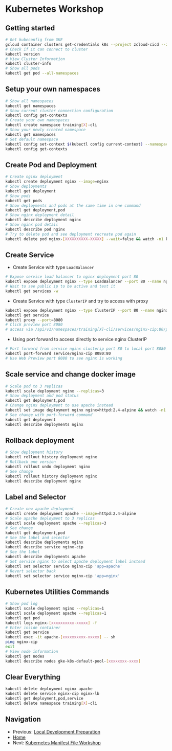 # Kubernetes Workshop

## Getting started

```bash
# Get kubeconfig from GKE
gcloud container clusters get-credentials k8s --project zcloud-cicd --zone asia-southeast1-a
# Check if it can connect to cluster
kubectl version
# View Cluster Information
kubectl cluster-info
# Show all pods
kubectl get pod --all-namespaces
```

## Setup your own namespaces

```bash
# Show all namespaces
kubectl get namespaces
# Show current cluster connection configuration
kubectl config get-contexts
# Create your own namespaces
kubectl create namespace training[X]-cli
# Show your newly created namespace
kubectl get namespaces
# Set default namespace
kubectl config set-context $(kubectl config current-context) --namespace=training[X]-cli
kubectl config get-contexts
```

## Create Pod and Deployment

```bash
# Create nginx deployment
kubectl create deployment nginx --image=nginx
# Show deployments
kubectl get deployment
# Show pods
kubectl get pods
# Show deployments and pods at the same time in one command
kubectl get deployment,pod
# Show nginx deployment detail
kubectl describe deployment nginx
# Show nginx pod detail
kubectl describe pod nginx
# Try to delete pod and see deployment recreate pod again
kubectl delete pod nginx-[XXXXXXXXXX-XXXXX] --wait=false && watch -n1 kubectl get deployment,pod
```

## Create Service

* Create Service with type `LoadBalancer`

```bash
# Expose service load balancer to nginx deployment port 80
kubectl expose deployment nginx --type LoadBalancer --port 80 --name nginx-lb
# Wait to see public ip to be active and test it
kubectl get services -w
```

* Create Service with type `ClusterIP` and try to access with proxy

```bash
kubectl expose deployment nginx --type ClusterIP --port 80 --name nginx-cip
kubectl get service
kubectl proxy --port=8080
# Click preview port 8080
# access via /api/v1/namespaces/training[X]-cli/services/nginx-cip:80/proxy/
```

* Using port forward to access directly to service nginx ClusterIP

```bash
# Port forward from service nginx clusterip port 80 to local port 8080
kubectl port-forward service/nginx-cip 8080:80
# Use Web Preview port 8080 to see nginx is working
```

## Scale service and change docker image

```bash
# Scale pod to 3 replicas
kubectl scale deployment nginx --replicas=3
# Show deployment and pod status
kubectl get deployment,pod
# Change nginx deployment to use apache instead
kubectl set image deployment nginx nginx=httpd:2.4-alpine && watch -n1 kubectl get pod
# See change with port-forward command
kubectl get deployment
kubectl describe deployments nginx
```

## Rollback deployment

```bash
# Show deployment history
kubectl rollout history deployment nginx
# Rollback one version
kubectl rollout undo deployment nginx
# See change
kubectl rollout history deployment nginx
kubectl describe deployment nginx
```

## Label and Selector

```bash
# Create new apache deployment
kubectl create deployment apache --image=httpd:2.4-alpine
# Scale apache deployment to 3 replicas
kubectl scale deployment apache --replicas=3
# See change
kubectl get deployment,pod
# See the label and selector
kubectl describe deployments nginx
kubectl describe service nginx-cip
# See the label
kubectl describe deployments apache
# Set service nginx to select apache deployment label instead
kubectl set selector service nginx-cip 'app=apache'
# Revert selector back
kubectl set selector service nginx-cip 'app=nginx'
```

## Kubernetes Utilities Commands

```bash
# Show pod log
kubectl scale deployment nginx --replicas=1
kubectl scale deployment apache --replicas=1
kubectl get pod
kubectl logs nginx-[xxxxxxxxxx-xxxxx] -f
# Enter inside container
kubectl get service
kubectl exec -it apache-[xxxxxxxxxx-xxxxx] -- sh
ping nginx-cip
exit
# View node information
kubectl get nodes
kubectl describe nodes gke-k8s-default-pool-[xxxxxxxx-xxxx]
```

## Clear Everything

```bash
kubectl delete deployment nginx apache
kubectl delete service nginx-cip nginx-lb
kubectl get deployment,pod,service
kubectl delete namespace training[X]-cli
```

## Navigation

* Previous: [Local Development Preparation](02-preparation.md)
* [Home](../README.md)
* Next: [Kubernetes Manifest File Workshop](04-k8s-manifest.md)
